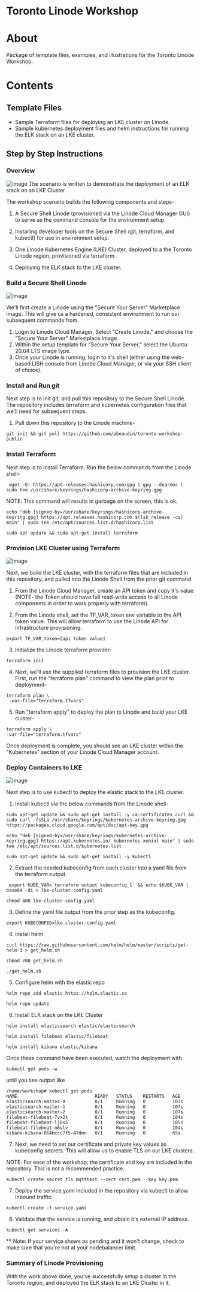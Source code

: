 Toronto Linode Workshop
======================

# About

Package of template files, examples, and illustrations for the Toronto Linode Workshop.

# Contents

## Template Files
- Sample Terraform files for deploying an LKE cluster on Linode.
- Sample kubernetes deployment files and helm instructions for running the ELK stack on an LKE cluster.

## Step by Step Instructions

### Overview

![image](https://user-images.githubusercontent.com/7717493/194063848-45d8649a-8f31-41c0-b391-d585a13bd626.png)
The scenario is written to demonstrate the deployment of an ELK stack on an LKE Cluster

The workshop scenario builds the following components and steps-

1. A Secure Shell Linode (provisioned via the Linode Cloud Manager GUI) to serve as the command console for the environment setup.

2. Installing developer tools on the Secure Shell (git, terraform, and kubectl) for use in environment setup.

3. One Linode Kubernetes Engine (LKE) Cluster, deployed to a the Toronto Linode region, provisioned via terraform.

4. Deploying the ELK stack to the LKE cluster.


### Build a Secure Shell Linode
![image](https://user-images.githubusercontent.com/7717493/194062204-f8389c14-30b9-4c64-b005-e4bf66e069b3.png)

We'll first create a Linode using the "Secure Your Server" Marketplace image. This will give us a hardened, consistent environment to run our subsequent commands from. 

1. Login to Linode Cloud Manager, Select "Create Linode," and choose the "Secure Your Server" Marketplace image. 
2. Within the setup template for "Secure Your Server," select the Ubuntu 20.04 LTS image type. 
3. Once your Linode is running, login to it's shell (either using the web-based LISH console from Linode Cloud Manager, or via your SSH client of choice).

### Install and Run git 

Next step is to init git, and pull this repository to the Secure Shell Linode. The repository includes terraform and kubernetes configuration files that we'll need for subsequent steps.

1. Pull down this repository to the Linode machine-

```
git init && git pull https://github.com/abeaudin/toronto-workshop-public
```

### Install Terraform 

Next step is to install Terraform. Run the below commands from the Linode shell-

```
 wget -O- https://apt.releases.hashicorp.com/gpg | gpg --dearmor | sudo tee /usr/share/keyrings/hashicorp-archive-keyring.gpg
 ```
 NOTE: This command will results in garbage on the screen, this is ok.
 ```
 echo "deb [signed-by=/usr/share/keyrings/hashicorp-archive-keyring.gpg] https://apt.releases.hashicorp.com $(lsb_release -cs) main" | sudo tee /etc/apt/sources.list.d/hashicorp.list
 ```
  ```
  sudo apt update && sudo apt-get install terraform
  ```

### Provision LKE Cluster using Terraform
![image](https://user-images.githubusercontent.com/7717493/194547712-d1d8b728-05f1-44dc-b342-16113878f2f0.png)

Next, we build the LKE cluster, with the terraform files that are included in this repository, and pulled into the Linode Shell from the prior git command.

1. From the Linode Cloud Manager, create an API token and copy it's value (NOTE- the Token should have full read-write access to all Linode components in order to work properly with terraform).

2. From the Linode shell, set the TF_VAR_token env variable to the API token value. This will allow terraform to use the Linode API for infrastructure provisioning.
```
export TF_VAR_token=[api token value]
```
3. Initialize the Linode terraform provider-
```
terraform init 
```
4. Next, we'll use the supplied terraform files to provision the LKE cluster. First, run the "terraform plan" command to view the plan prior to deployment-
```
terraform plan \
 -var-file="terraform.tfvars"
 ```
 5. Run "terraform apply" to deploy the plan to Linode and build your LKE cluster-
 ```
 terraform apply \
 -var-file="terraform.tfvars"
 ```
Once deployment is complete, you should see an LKE cluster within the "Kubernetes" section of your Linode Cloud Manager account.

### Deploy Containers to LKE 
![image](https://user-images.githubusercontent.com/7717493/194547571-64489701-7191-4140-a57b-6d3ed73f838c.png)

Next step is to use kubectl to deploy the elastic stack to the LKE cluster. 

1. Install kubectl via the below commands from the Linode shell-
```
sudo apt-get update && sudo apt-get install -y ca-certificates curl && sudo curl -fsSLo /usr/share/keyrings/kubernetes-archive-keyring.gpg https://packages.cloud.google.com/apt/doc/apt-key.gpg
```
```
echo "deb [signed-by=/usr/share/keyrings/kubernetes-archive-keyring.gpg] https://apt.kubernetes.io/ kubernetes-xenial main" | sudo tee /etc/apt/sources.list.d/kubernetes.list
```
```
sudo apt-get update && sudo apt-get install -y kubectl
```
2. Extract the needed kubeconfig from each cluster into a yaml file from the terraform output.
```
 export KUBE_VAR=`terraform output kubeconfig_1` && echo $KUBE_VAR | base64 -di > lke-cluster-config.yaml
```
```
chmod 400 lke-cluster-config.yaml
```
3. Define the yaml file output from the prior step as the kubeconfig.
```
export KUBECONFIG=lke-cluster-config.yaml
```
4. Install helm
```
curl https://raw.githubusercontent.com/helm/helm/master/scripts/get-helm-3 > get_helm.sh
```
```
chmod 700 get_helm.sh
```
```
./get_helm.sh
```

5. Configure helm with the elastic repo
```
helm repo add elastic https://helm.elastic.co
```
```
helm repo update
```

6. Install ELK stack on the LKE Cluster
```
helm install elasticsearch elastic/elasticsearch
```
```
helm install filebeat elastic/filebeat
```
```
helm install kibana elastic/kibana
```

Once these command have been executed, watch the deployment with 
```
kubectl get pods -w
```
until you see output like
```
/home/workshop# kubectl get pods
NAME                             READY   STATUS    RESTARTS   AGE
elasticsearch-master-0           0/1     Running   0          107s
elasticsearch-master-1           0/1     Running   0          107s
elasticsearch-master-2           0/1     Running   0          107s
filebeat-filebeat-7vx2t          0/1     Running   0          104s
filebeat-filebeat-lj8s5          0/1     Running   0          105s
filebeat-filebeat-n6vlv          0/1     Running   0          104s
kibana-kibana-864bccc7f5-47dmn   0/1     Running   0          65s
```

7. Next, we need to set our certificate and private key values as kubeconfig secrets. This will allow us to enable TLS on our LKE clusters. 

NOTE: For ease of the workshop, the certificate and key are included in the repository. This is not a recommended practice.
```
kubectl create secret tls mqtttest --cert cert.pem --key key.pem
```
7. Deploy the service.yaml included in the repository via kubectl to allow inbound traffic.
```
kubectl create -f service.yaml
```
8. Validate that the service is running, and obtain it's external IP address.
```
kubectl get services -A
```
** Note: If your service shows as pending and it won't change, check to make sure that you're not at your nodebalancer limit.

### Summary of Linode Provisioning 

With the work above done, you've successfully setup a cluster in the Toronto region, and deployed the ELK stack to an LKE Cluster in it.
